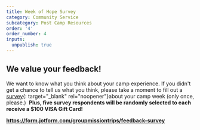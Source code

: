 ```yaml
---
title: Week of Hope Survey
category: Community Service
subcategory: Post Camp Resources
order: '4'
order_number: 4
inputs:
  unpublish: true
---
```

## We value your feedback!

We want to know what you think about your camp experience. If you didn't get a chance to tell us what you think, please take a moment to fill out a [survey](gmt.camp/feedback "gmt.camp/feedback"){: target="_blank" rel="noopener"}about your camp week (only once, please.) &nbsp;**Plus, five survey respondents will be randomly selected to each receive a $100 VISA Gift Card!**

<div><p><strong><a target="_blank" href="https://form.jotform.com/groupmissiontrips/feedback-survey">https://form.jotform.com/groupmissiontrips/feedback-survey</a></strong></p></div>